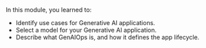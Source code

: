 In this module, you learned to:

- Identify use cases for Generative AI applications.
- Select a model for your Generative AI application.
- Describe what GenAIOps is, and how it defines the app lifecycle.
